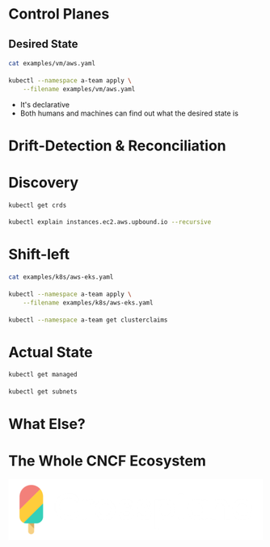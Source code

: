 # Control Planes


## Desired State

```bash
cat examples/vm/aws.yaml

kubectl --namespace a-team apply \
    --filename examples/vm/aws.yaml
```

* It's declarative
* Both humans and machines can find out what the desired state is


# Drift-Detection & Reconciliation


# Discovery

```bash
kubectl get crds

kubectl explain instances.ec2.aws.upbound.io --recursive
```


# Shift-left

```bash
cat examples/k8s/aws-eks.yaml

kubectl --namespace a-team apply \
    --filename examples/k8s/aws-eks.yaml

kubectl --namespace a-team get clusterclaims
```


# Actual State

```bash
kubectl get managed

kubectl get subnets
```


# What Else?


# The Whole CNCF Ecosystem


![](../img/products/crossplane.png)
